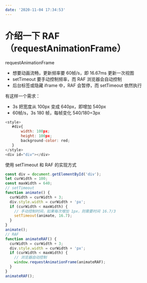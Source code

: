 ```yaml
---
date: '2020-11-04 17:34:53'
---
```


# 介绍一下 RAF（requestAnimationFrame）

requestAnimationFrame

- 想要动画流畅，更新频率要 60帧/s，即 16.67ms 更新一次视图
- setTimeout 要手动控制频率，而 RAF 浏览器会自动控制
- 后台标签或隐藏 iframe 中，RAF 会暂停，而 setTimeout 依然执行

有这样一个需求：

- 3s 把宽度从 100px 变成 640px，即增加 540px
- 60帧/s，3s 180 帧，每帧变化 540/180=3px

```js
<style>
   #div{
       width: 100px;
       height: 100px;
       background-color: red;
   }
</style>
<div id="div"></div>
```

使用 setTimeout 和 RAF 的实现方式

```js
const div = document.getElementById('div');
let curWidth = 100;
const maxWidth = 640;
// setTimeout
function animate() {
  curWidth = curWidth + 3;
  div.style.width = curWidth + 'px';
  if (curWidth < maxWidth) {
    // 手动控制时间，如果每次增加 1px，则需要时间 16.7/3
    setTimeout(animate, 16.7);
  }
}
animate();
// RAF
function animateRAF() {
  curWidth = curWidth + 3;
  div.style.width = curWidth + 'px';
  if (curWidth < maxWidth) {
    // 浏览器自动控制
    window.requestAnimationFrame(animateRAF);
  }
}
animateRAF();
```
